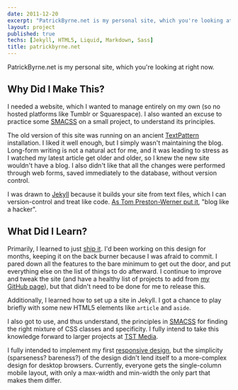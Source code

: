 ```yaml
---
date: 2011-12-20
excerpt: "PatrickByrne.net is my personal site, which you're looking at right now"
layout: project
published: true
techs: [Jekyll, HTML5, Liquid, Markdown, Sass]
title: patrickbyrne.net
---
```


PatrickByrne.net is my personal site, which you're looking at right now.

## Why Did I Make This?

I needed a website, which I wanted to manage entirely on my own (so no hosted
platforms like Tumblr or Squarespace). I also wanted an excuse to practice some
[SMACSS] on a small project, to understand its principles.

The old version of this site was running on an ancient [TextPattern]
installation. I liked it well enough, but I simply wasn't maintaining the blog.
Long-form writing is not a natural act for me, and it was leading to stress as
I watched my latest article get older and older, so I knew the new site
wouldn't have a blog. I also didn't like that all the changes were performed
through web forms, saved immediately to the database, without version control.

I was drawn to [Jekyll] because it builds your site from text files, which I
can version-control and treat like code. [As Tom Preston-Werner put
it][tpw-blog], "blog like a hacker".

## What Did I Learn?

Primarily, I learned to just [ship it]. I'd been working on this design for
months, keeping it on the back burner because I was afraid to commit. I pared
down all the features to the bare minimum to get out the door, and put
everything else on the list of things to do afterward. I continue to improve
and tweak the site (and have a healthy list of projects to add from [my GitHub
page]), but that didn't need to be done for me to release this.

Additionally, I learned how to set up a site in Jekyll. I got a chance to play
briefly with some new HTML5 elements like `article` and `aside`.

I also got to use, and thus understand, the principles in [SMACSS] for finding
the right mixture of CSS classes and specificity. I fully intend to take this
knowledge forward to larger projects at [TST Media].

I fully intended to implement my first [responsive design], but the simplicity
(sparseness? bareness?) of the design didn't lend itself to a more-complex
design for desktop browsers. Currently, everyone gets the single-column mobile
layout, with only a max-width and min-width the only part that makes them
differ.


[TextPattern]: http://textpattern.com/
[SMACSS]: http://smacss.com/ "Scalable and Modular Architecture for CSS"
[Jekyll]: http://jekyllrb.com/
[tpw-blog]: http://tom.preston-werner.com/2008/11/17/blogging-like-a-hacker.html
[TST Media]: http://tstmedia.com/
[responsive design]: http://www.abookapart.com/products/responsive-web-design
[ship it]: http://shipitsquirrel.github.com/
[my GitHub page]: https://github.com/pbyrne

